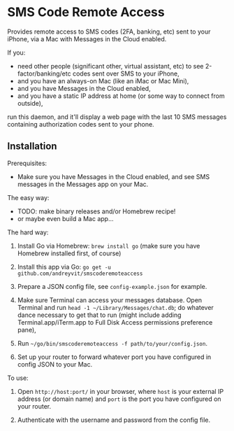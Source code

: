 # SMS Code Remote Access

Provides remote access to SMS codes (2FA, banking, etc) sent to your iPhone, via a Mac with Messages in the Cloud enabled.

If you:

* need other people (significant other, virtual assistant, etc) to see 2-factor/banking/etc codes sent over SMS to your iPhone,
* and you have an always-on Mac (like an iMac or Mac Mini),
* and you have Messages in the Cloud enabled,
* and you have a static IP address at home (or some way to connect from outside),

run this daemon, and it'll display a web page with the last 10 SMS messages containing authorization codes sent to your phone.


## Installation

Prerequisites:

* Make sure you have Messages in the Cloud enabled, and see SMS messages in the Messages app on your Mac.

The easy way:

* TODO: make binary releases and/or Homebrew recipe!
* or maybe even build a Mac app...

The hard way:

1. Install Go via Homebrew: `brew install go` (make sure you have Homebrew installed first, of course)

2. Install this app via Go: `go get -u github.com/andreyvit/smscoderemoteaccess`

3. Prepare a JSON config file, see `config-example.json` for example.

4. Make sure Terminal can access your messages database. Open Terminal and run `head -1 ~/Library/Messages/chat.db`; do whatever dance necessary to get that to run (might include adding Terminal.app/iTerm.app to Full Disk Access permissions preference pane),

5. Run `~/go/bin/smscoderemoteaccess -f path/to/your/config.json`.

6. Set up your router to forward whatever port you have configured in config JSON to your Mac.

To use:

1. Open `http://host:port/` in your browser, where `host` is your external IP address (or domain name) and `port` is the port you have configured on your router.

2. Authenticate with the username and password from the config file.
